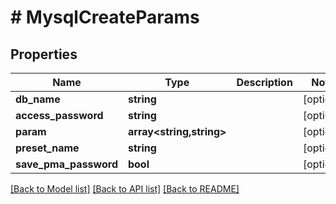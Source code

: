 # # MysqlCreateParams

## Properties

Name | Type | Description | Notes
------------ | ------------- | ------------- | -------------
**db_name** | **string** |  | [optional]
**access_password** | **string** |  | [optional]
**param** | **array<string,string>** |  | [optional]
**preset_name** | **string** |  | [optional]
**save_pma_password** | **bool** |  | [optional]

[[Back to Model list]](../../README.md#models) [[Back to API list]](../../README.md#endpoints) [[Back to README]](../../README.md)
